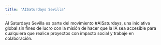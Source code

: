 ```yaml
---
title: 'AISaturdays Sevilla'
---
```


AI Saturdays Sevilla es parte del movimiento #AISaturdays, una iniciativa global sin fines de lucro con la misión de hacer que la IA sea accesible para cualquiera que realice proyectos con impacto social y trabaje en colaboración.